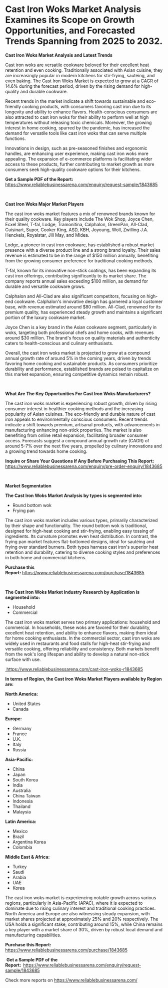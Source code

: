 <p><h1>Cast Iron Woks Market Analysis Examines its Scope on Growth Opportunities, and Forecasted Trends Spanning from 2025 to 2032.</h1></p><p><strong>Cast Iron Woks Market Analysis and Latest Trends</strong></p>
<p><p>Cast iron woks are versatile cookware beloved for their excellent heat retention and even cooking. Traditionally associated with Asian cuisine, they are increasingly popular in modern kitchens for stir-frying, sautéing, and even baking. The Cast Iron Woks Market is expected to grow at a CAGR of 14.6% during the forecast period, driven by the rising demand for high-quality and durable cookware.</p><p>Recent trends in the market indicate a shift towards sustainable and eco-friendly cooking products, with consumers favoring cast iron due to its longevity and ability to enhance flavors. Health-conscious consumers are also attracted to cast iron woks for their ability to perform well at high temperatures without releasing toxic chemicals. Moreover, the growing interest in home cooking, spurred by the pandemic, has increased the demand for versatile tools like cast iron woks that can serve multiple functions.</p><p>Innovations in design, such as pre-seasoned finishes and ergonomic handles, are enhancing user experience, making cast iron woks more appealing. The expansion of e-commerce platforms is facilitating wider access to these products, further contributing to market growth as more consumers seek high-quality cookware options for their kitchens.</p></p>
<p><strong>Get a Sample PDF of the Report:&nbsp;</strong> <a href="https://www.reliablebusinessarena.com/enquiry/request-sample/1843685?utm_campaign=2114&utm_medium=2&utm_source=Github&utm_content=ia&utm_term=08022025&utm_id=cast-iron-woks">https://www.reliablebusinessarena.com/enquiry/request-sample/1843685</a></p>
<p>&nbsp;</p>
<p><strong>Cast Iron Woks Major Market Players</strong></p>
<p><p>The cast iron woks market features a mix of renowned brands known for their quality cookware. Key players include The Wok Shop, Joyce Chen, Ecxel Steel, T-fal, Lodge, Tramonitina, Calphalon, GreenPan, All-Clad, Cuisinart, Supor, Cooker King, ASD, KBH, Joyoung, Woll, Zwilling J.A. Henckels, Royalstar, Jill May, and Midea.</p><p>Lodge, a pioneer in cast iron cookware, has established a robust market presence with a diverse product line and a strong brand loyalty. Their sales revenue is estimated to be in the range of $150 million annually, benefiting from the growing consumer preference for traditional cooking methods.</p><p>T-fal, known for its innovative non-stick coatings, has been expanding its cast iron offerings, contributing significantly to its market share. The company reports annual sales exceeding $100 million, as demand for durable and versatile cookware grows.</p><p>Calphalon and All-Clad are also significant competitors, focusing on high-end cookware. Calphalon's innovative design has garnered a loyal customer base, with revenue estimated around $80 million. All-Clad, renowned for its premium quality, has experienced steady growth and maintains a significant portion of the luxury cookware market.</p><p>Joyce Chen is a key brand in the Asian cookware segment, particularly in woks, targeting both professional chefs and home cooks, with revenues around $30 million. The brand's focus on quality materials and authenticity caters to health-conscious and culinary enthusiasts.</p><p>Overall, the cast iron woks market is projected to grow at a compound annual growth rate of around 5% in the coming years, driven by trends favoring home cooking and sustainable products. As consumers prioritize durability and performance, established brands are poised to capitalize on this market expansion, ensuring competitive dynamics remain robust.</p></p>
<p>&nbsp;</p>
<p><strong>What Are The Key Opportunities For Cast Iron Woks Manufacturers?</strong></p>
<p><p>The cast iron woks market is experiencing robust growth, driven by rising consumer interest in healthier cooking methods and the increasing popularity of Asian cuisines. The eco-friendly and durable nature of cast iron appeals to environmentally conscious consumers. Recent trends indicate a shift towards premium, artisanal products, with advancements in manufacturing enhancing non-stick properties. The market is also benefiting from online retail expansion, facilitating broader consumer access. Forecasts suggest a compound annual growth rate (CAGR) of around 5-7% over the next five years, propelled by culinary innovations and a growing trend towards home cooking.</p></p>
<p><strong>Inquire or Share Your Questions If Any Before Purchasing This Report:</strong> <a href="https://www.reliablebusinessarena.com/enquiry/pre-order-enquiry/1843685?utm_campaign=2114&utm_medium=2&utm_source=Github&utm_content=ia&utm_term=08022025&utm_id=cast-iron-woks">https://www.reliablebusinessarena.com/enquiry/pre-order-enquiry/1843685</a></p>
<p>&nbsp;</p>
<p><strong>Market Segmentation</strong></p>
<p><strong>The Cast Iron Woks Market Analysis by types is segmented into:</strong></p>
<p><ul><li>Round bottom wok</li><li>Frying pan</li></ul></p>
<p><p>The cast iron woks market includes various types, primarily characterized by their shape and functionality. The round bottom wok is traditional, designed for high-heat cooking and stir-frying, enabling easy tossing of ingredients. Its curvature promotes even heat distribution. In contrast, the frying pan market features flat-bottomed designs, ideal for sautéing and frying over standard burners. Both types harness cast iron's superior heat retention and durability, catering to diverse cooking styles and preferences in both home and commercial kitchens.</p></p>
<p><strong>Purchase this Report:&nbsp;</strong><a href="https://www.reliablebusinessarena.com/purchase/1843685?utm_campaign=2114&utm_medium=2&utm_source=Github&utm_content=ia&utm_term=08022025&utm_id=cast-iron-woks">https://www.reliablebusinessarena.com/purchase/1843685</a></p>
<p>&nbsp;</p>
<p><strong>The Cast Iron Woks Market Industry Research by Application is segmented into:</strong></p>
<p><ul><li>Household</li><li>Commercial</li></ul></p>
<p><p>The cast iron woks market serves two primary applications: household and commercial. In households, these woks are favored for their durability, excellent heat retention, and ability to enhance flavors, making them ideal for home cooking enthusiasts. In the commercial sector, cast iron woks are widely used in restaurants and food stalls for high-heat stir-frying and versatile cooking, offering reliability and consistency. Both markets benefit from the wok's long lifespan and ability to develop a natural non-stick surface with use.</p></p>
<p><a href="https://www.reliablebusinessarena.com/cast-iron-woks-r1843685?utm_campaign=2114&utm_medium=2&utm_source=Github&utm_content=ia&utm_term=08022025&utm_id=cast-iron-woks">&nbsp;https://www.reliablebusinessarena.com/cast-iron-woks-r1843685</a></p>
<p><strong>In terms of Region, the Cast Iron Woks Market Players available by Region are:</strong></p>
<p>
    <p> <strong> North America: </strong>
        <ul>
            <li>United States</li>
            <li>Canada</li>
        </ul>
        </p> 
    <p> <strong> Europe: </strong>
        <ul>
            <li>Germany</li>
            <li>France</li>
            <li>U.K.</li>
            <li>Italy</li>
            <li>Russia</li>
        </ul>
        </p> 
    <p> <strong> Asia-Pacific: </strong>
        <ul>
            <li>China</li>
            <li>Japan</li>
            <li>South Korea</li>
            <li>India</li>
            <li>Australia</li>
            <li>China Taiwan</li>
            <li>Indonesia</li>
            <li>Thailand</li>
            <li>Malaysia</li>
        </ul>
        </p> 
    <p> <strong> Latin America: </strong>
        <ul>
            <li>Mexico</li>
            <li>Brazil</li>
            <li>Argentina Korea</li>
            <li>Colombia</li>
        </ul>
        </p> 
    <p> <strong> Middle East & Africa: </strong>
        <ul>
            <li>Turkey</li>
            <li>Saudi</li>
            <li>Arabia</li>
            <li>UAE</li>
            <li>Korea</li>
        </ul>
    </p>
    </p>
<p><p>The cast iron woks market is experiencing notable growth across various regions, particularly in Asia-Pacific (APAC), where it is expected to dominate due to rising culinary interest and traditional cooking practices. North America and Europe are also witnessing steady expansion, with market shares projected at approximately 25% and 20% respectively. The USA holds a significant stake, contributing around 15%, while China remains a key player with a market share of 30%, driven by robust local demand and manufacturing capabilities.</p></p>
<p><strong>Purchase this Report: </strong><a href="https://www.reliablebusinessarena.com/purchase/1843685?utm_campaign=2114&utm_medium=2&utm_source=Github&utm_content=ia&utm_term=08022025&utm_id=cast-iron-woks">https://www.reliablebusinessarena.com/purchase/1843685</a></p>
<p>&nbsp;<strong>Get a Sample PDF of the Report:&nbsp;&nbsp;</strong><a href="https://www.reliablebusinessarena.com/enquiry/request-sample/1843685?utm_campaign=2114&utm_medium=2&utm_source=Github&utm_content=ia&utm_term=08022025&utm_id=cast-iron-woks">https://www.reliablebusinessarena.com/enquiry/request-sample/1843685</a></p>
<p><strong></strong></p>
<p>Check more reports on <a href="https://www.reliablebusinessarena.com/?utm_campaign=2114&utm_medium=2&utm_source=Github&utm_content=ia&utm_term=08022025&utm_id=cast-iron-woks">https://www.reliablebusinessarena.com/</a></p>